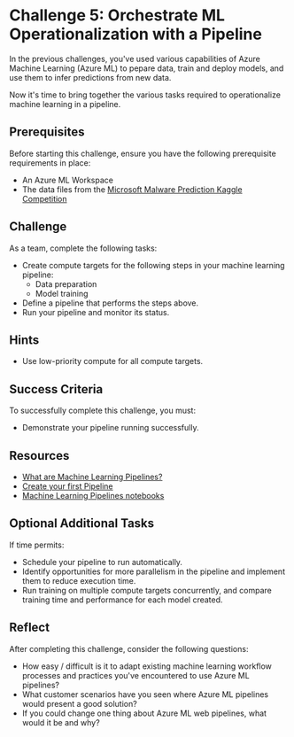 
# Challenge 5: Orchestrate ML Operationalization with a Pipeline

In the previous challenges, you've used various capabilities of Azure Machine Learning (Azure ML) to pepare data, train and deploy models, and use them to infer predictions from new data.

Now it's time to bring together the various tasks required to operationalize machine learning in a pipeline.

## Prerequisites

Before starting this challenge, ensure you have the following prerequisite requirements in place:

- An Azure ML Workspace
- The data files from the [Microsoft Malware Prediction Kaggle Competition](https://www.kaggle.com/c/microsoft-malware-prediction)

## Challenge

As a team, complete the following tasks:

- Create compute targets for the following steps in your machine learning pipeline:
    - Data preparation
    - Model training
- Define a pipeline that performs the steps above.
- Run your pipeline and monitor its status.

## Hints

- Use low-priority compute for all compute targets.

## Success Criteria

To successfully complete this challenge, you must:

- Demonstrate your pipeline running successfully.

## Resources

- [What are Machine Learning Pipelines?](https://docs.microsoft.com/en-us/azure/machine-learning/service/concept-ml-pipelines)
- [Create your first Pipeline](https://docs.microsoft.com/en-us/azure/machine-learning/service/how-to-create-your-first-pipeline)
- [Machine Learning Pipelines notebooks](https://github.com/Azure/MachineLearningNotebooks/tree/master/how-to-use-azureml/machine-learning-pipelines)

## Optional Additional Tasks

If time permits:

- Schedule your pipeline to run automatically.
- Identify opportunities for more parallelism in the pipeline and implement them to reduce execution time.
- Run training on multiple compute targets concurrently, and compare training time and performance for each model created.

## Reflect

After completing this challenge, consider the following questions:

- How easy / difficult is it to adapt existing machine learning workflow processes and practices you've encountered to use Azure ML pipelines?
- What customer scenarios have you seen where Azure ML pipelines would present a good solution?
- If you could change one thing about Azure ML web pipelines, what would it be and why?


